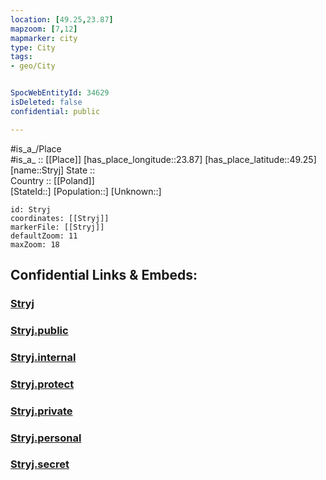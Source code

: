 ```yaml
---
location: [49.25,23.87] 
mapzoom: [7,12] 
mapmarker: city 
type: City
tags:
- geo/City


SpocWebEntityId: 34629
isDeleted: false
confidential: public

---
```

#is_a_/Place  
#is_a_ :: [[Place]] 
[has_place_longitude::23.87] 
[has_place_latitude::49.25] 
[name::Stryj] 
State ::  
Country :: [[Poland]]  
[StateId::] 
[Population::] 
[Unknown::] 


```leaflet
id: Stryj
coordinates: [[Stryj]] 
markerFile: [[Stryj]] 
defaultZoom: 11 
maxZoom: 18
```


## Confidential Links & Embeds: 

### [Stryj](/_Standards/Earth/Continent/Europe/Europe~East/Ukraine/Regions~Ukraine/L'viv/City/Stryj.md) 

### [Stryj.public](/_public/Earth/Continent/Europe/Europe~East/Ukraine/Regions~Ukraine/L'viv/City/Stryj.public.md) 

### [Stryj.internal](/_internal/Earth/Continent/Europe/Europe~East/Ukraine/Regions~Ukraine/L'viv/City/Stryj.internal.md) 

### [Stryj.protect](/_protect/Earth/Continent/Europe/Europe~East/Ukraine/Regions~Ukraine/L'viv/City/Stryj.protect.md) 

### [Stryj.private](/_private/Earth/Continent/Europe/Europe~East/Ukraine/Regions~Ukraine/L'viv/City/Stryj.private.md) 

### [Stryj.personal](/_personal/Earth/Continent/Europe/Europe~East/Ukraine/Regions~Ukraine/L'viv/City/Stryj.personal.md) 

### [Stryj.secret](/_secret/Earth/Continent/Europe/Europe~East/Ukraine/Regions~Ukraine/L'viv/City/Stryj.secret.md)

